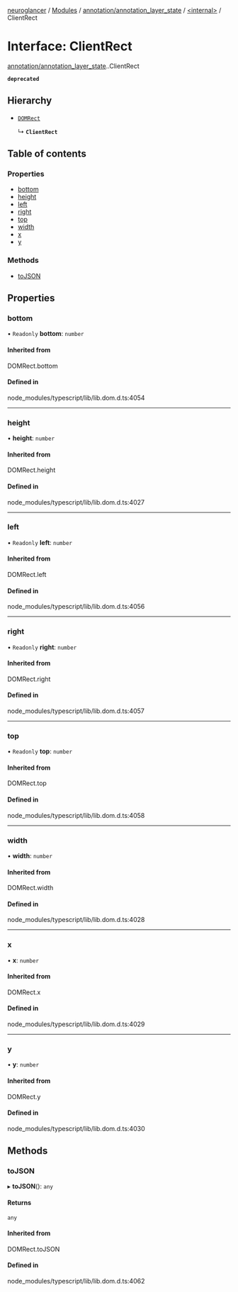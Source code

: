 [neuroglancer](../README.md) / [Modules](../modules.md) / [annotation/annotation\_layer\_state](../modules/annotation_annotation_layer_state.md) / [<internal\>](../modules/annotation_annotation_layer_state._internal_.md) / ClientRect

# Interface: ClientRect

[annotation/annotation_layer_state](../modules/annotation_annotation_layer_state.md).[<internal>](../modules/annotation_annotation_layer_state._internal_.md).ClientRect

**`deprecated`**

## Hierarchy

- [`DOMRect`](../modules/annotation_annotation_layer_state._internal_.md#domrect)

  ↳ **`ClientRect`**

## Table of contents

### Properties

- [bottom](annotation_annotation_layer_state._internal_.ClientRect.md#bottom)
- [height](annotation_annotation_layer_state._internal_.ClientRect.md#height)
- [left](annotation_annotation_layer_state._internal_.ClientRect.md#left)
- [right](annotation_annotation_layer_state._internal_.ClientRect.md#right)
- [top](annotation_annotation_layer_state._internal_.ClientRect.md#top)
- [width](annotation_annotation_layer_state._internal_.ClientRect.md#width)
- [x](annotation_annotation_layer_state._internal_.ClientRect.md#x)
- [y](annotation_annotation_layer_state._internal_.ClientRect.md#y)

### Methods

- [toJSON](annotation_annotation_layer_state._internal_.ClientRect.md#tojson)

## Properties

### bottom

• `Readonly` **bottom**: `number`

#### Inherited from

DOMRect.bottom

#### Defined in

node_modules/typescript/lib/lib.dom.d.ts:4054

___

### height

• **height**: `number`

#### Inherited from

DOMRect.height

#### Defined in

node_modules/typescript/lib/lib.dom.d.ts:4027

___

### left

• `Readonly` **left**: `number`

#### Inherited from

DOMRect.left

#### Defined in

node_modules/typescript/lib/lib.dom.d.ts:4056

___

### right

• `Readonly` **right**: `number`

#### Inherited from

DOMRect.right

#### Defined in

node_modules/typescript/lib/lib.dom.d.ts:4057

___

### top

• `Readonly` **top**: `number`

#### Inherited from

DOMRect.top

#### Defined in

node_modules/typescript/lib/lib.dom.d.ts:4058

___

### width

• **width**: `number`

#### Inherited from

DOMRect.width

#### Defined in

node_modules/typescript/lib/lib.dom.d.ts:4028

___

### x

• **x**: `number`

#### Inherited from

DOMRect.x

#### Defined in

node_modules/typescript/lib/lib.dom.d.ts:4029

___

### y

• **y**: `number`

#### Inherited from

DOMRect.y

#### Defined in

node_modules/typescript/lib/lib.dom.d.ts:4030

## Methods

### toJSON

▸ **toJSON**(): `any`

#### Returns

`any`

#### Inherited from

DOMRect.toJSON

#### Defined in

node_modules/typescript/lib/lib.dom.d.ts:4062
